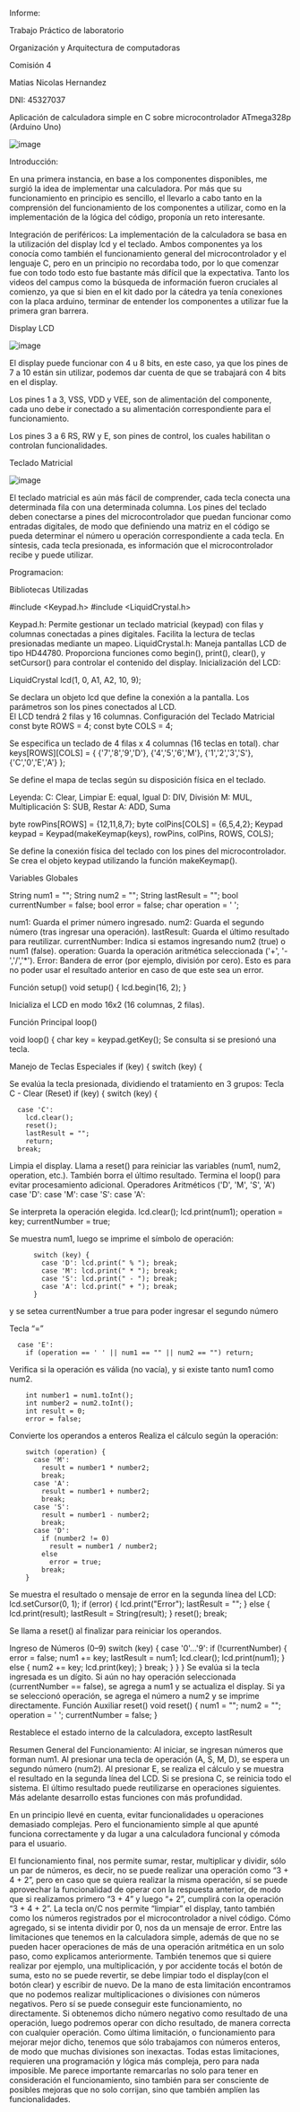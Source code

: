 Informe:

Trabajo Práctico de laboratorio

Organización y Arquitectura de computadoras

Comisión 4

Matias Nicolas Hernandez

DNI: 45327037



Aplicación de calculadora simple en C sobre microcontrolador ATmega328p (Arduino Uno)


![image](https://github.com/user-attachments/assets/775b2b1d-ca08-4bd4-a3b2-43b2066c1ee1)


Introducción:

  En una primera instancia, en base a los componentes disponibles, me surgió la idea de implementar una calculadora. Por más que su funcionamiento en principio es sencillo, el llevarlo a cabo tanto en la comprensión del funcionamiento de los componentes a utilizar, como en la implementación de la lógica del código, proponía un reto interesante.
  
Integración de periféricos:
La implementación de la calculadora se basa en la utilización del display lcd y el teclado. Ambos componentes ya los conocía como también el funcionamiento general del microcontrolador y el lenguaje C, pero en un principio no recordaba todo, por lo que comenzar fue con todo todo esto fue bastante más difícil que la expectativa.
Tanto los videos del campus como la búsqueda de información fueron cruciales al comienzo, ya que si bien en el kit dado por la cátedra ya tenía conexiones con la placa arduino, terminar de entender los componentes a utilizar fue la primera gran barrera.

Display LCD


![image](https://github.com/user-attachments/assets/c5cf44cd-392b-44e5-a3a7-90b9fbc0d9a0)


El display puede funcionar con 4 u 8 bits, en este caso, ya que los pines de 7 a 10 están sin utilizar, podemos dar cuenta de que se trabajará con 4 bits en el display.

Los pines 1 a 3, VSS, VDD y VEE, son de alimentación  del componente, cada uno debe ir conectado a su alimentación correspondiente para el funcionamiento. 

Los pines 3 a 6 RS, RW y E, son pines de control, los cuales habilitan o controlan funcionalidades.


Teclado Matricial


![image](https://github.com/user-attachments/assets/083531f8-8292-48b7-b326-e902e4513596)


El teclado matricial es aún más fácil de comprender, cada tecla conecta  una determinada fila con una determinada columna.
Los pines del teclado deben conectarse a pines del microcontrolador que puedan funcionar como entradas digitales, de modo que definiendo una matriz en el código se pueda determinar el número u operación correspondiente a cada tecla. 
En síntesis, cada tecla presionada, es información que el microcontrolador recibe y puede utilizar.





Programacion:

Bibliotecas Utilizadas

#include <Keypad.h>
#include <LiquidCrystal.h>


Keypad.h: Permite gestionar un teclado matricial (keypad) con filas y columnas conectadas a pines digitales. Facilita la lectura de teclas presionadas mediante un mapeo.
LiquidCrystal.h: Maneja pantallas LCD de tipo HD44780. Proporciona funciones como begin(), print(), clear(), y setCursor() para controlar el contenido del display.
Inicialización del LCD:

LiquidCrystal lcd(1, 0, A1, A2, 10, 9);


Se declara un objeto lcd que define la conexión a la pantalla. Los parámetros son los pines conectados al LCD.      
El LCD tendrá 2 filas y 16 columnas.
Configuración del Teclado Matricial
const byte ROWS = 4;
const byte COLS = 4;

Se especifica un teclado de 4 filas x 4 columnas (16 teclas en total).
char keys[ROWS][COLS] = {
  {'7','8','9','D'},
  {'4','5','6','M'},
  {'1','2','3','S'},
  {'C','0','E','A'}
};

Se define el mapa de teclas según su disposición física en el teclado.


Leyenda:
	C: Clear, Limpiar
E: equal, Igual
D: DIV, División
M: MUL, Multiplicación
S: SUB, Restar
A: ADD, Suma

byte rowPins[ROWS] = {12,11,8,7};
byte colPins[COLS] = {6,5,4,2};
Keypad keypad = Keypad(makeKeymap(keys), rowPins, colPins, ROWS, COLS);


Se define la conexión física del teclado con los pines del microcontrolador.
Se crea el objeto keypad utilizando la función makeKeymap().

Variables Globales

String num1 = "";
String num2 = "";
String lastResult = "";
bool currentNumber = false;
bool error = false;
char operation = ' ';


num1: Guarda el primer número ingresado.
num2: Guarda el segundo número (tras ingresar una operación).
lastResult: Guarda el último resultado para reutilizar.
currentNumber: Indica si estamos ingresando num2 (true) o num1 (false).
operation: Guarda la operación aritmética seleccionada ('+', '-','/','*').
Error: Bandera de error (por ejemplo, división por cero). Esto es para no poder usar el resultado anterior en caso de que este sea un error.

 Función setup()
void setup() {
  lcd.begin(16, 2);
}

Inicializa el LCD en modo 16x2 (16 columnas, 2 filas).


Función Principal loop()

void loop() {
  char key = keypad.getKey();
Se consulta si se presionó una tecla.

Manejo de Teclas Especiales
if (key) {
    switch (key) {


Se evalúa la tecla presionada, dividiendo el tratamiento en 3 grupos:
 Tecla C - Clear (Reset)
  if (key) {
    switch (key) {


      case 'C':
        lcd.clear();
        reset();
        lastResult = "";
        return;
      break;

Limpia el display.
Llama a reset() para reiniciar las variables (num1, num2, operation, etc.).
También borra el último resultado.
Termina el loop() para evitar procesamiento adicional.
Operadores Aritméticos ('D', 'M', 'S', 'A')
      case 'D':
      case 'M':
      case 'S':
      case 'A':


Se interpreta la operación elegida.
          lcd.clear();
          lcd.print(num1);
          operation = key;
          currentNumber = true;

Se muestra num1, luego se imprime el símbolo de operación:

          switch (key) {
            case 'D': lcd.print(" % "); break;
            case 'M': lcd.print(" * "); break;
            case 'S': lcd.print(" - "); break;
            case 'A': lcd.print(" + "); break;
          }

y se setea currentNumber a true para poder ingresar el segundo número


Tecla “=”

      case 'E':
        if (operation == ' ' || num1 == "" || num2 == "") return;
Verifica si la operación es válida (no vacía), y si existe tanto num1 como num2.

        int number1 = num1.toInt();
        int number2 = num2.toInt();
        int result = 0;
        error = false;

Convierte los operandos a enteros
Realiza el cálculo según la operación:


        switch (operation) {
          case 'M':
            result = number1 * number2;
            break;
          case 'A':
            result = number1 + number2;
            break;
          case 'S':
            result = number1 - number2;
            break;
          case 'D':
            if (number2 != 0)
              result = number1 / number2;
            else
              error = true;
            break;
        }

Se muestra el resultado o mensaje de error en la segunda línea del LCD:
        lcd.setCursor(0, 1);
        if (error) {
          lcd.print("Error");
          lastResult = "";
        } else {
          lcd.print(result);
          lastResult = String(result);
        }
        reset();
        break;

Se llama a reset() al finalizar para reiniciar los operandos.

Ingreso de Números (0–9)
    switch (key) {
      case '0'...'9':
        if (!currentNumber) {
          error = false;
          num1 += key;
          lastResult = num1;
          lcd.clear();
          lcd.print(num1);
        } else {
          num2 += key;
          lcd.print(key);
        }
        break;
    }
  }
}
Se evalúa si la tecla ingresada es un dígito.
Si aún no hay operación seleccionada (currentNumber == false), se agrega a num1 y se actualiza el display.
Si ya se seleccionó operación, se agrega el número a num2 y se imprime directamente.
Función Auxiliar reset()
void reset() {
  num1 = "";
  num2 = "";
  operation = ' ';
  currentNumber = false;
}


Restablece el estado interno de la calculadora, excepto lastResult

Resumen General del Funcionamiento:
Al iniciar, se ingresan números que forman num1.
Al presionar una tecla de operación (A, S, M, D), se espera un segundo número (num2).
Al presionar E, se realiza el cálculo y se muestra el resultado en la segunda línea del LCD.
Si se presiona C, se reinicia todo el sistema.
El último resultado puede reutilizarse en operaciones siguientes.
Más adelante desarrollo estas funciones con más profundidad.



En un principio llevé en cuenta, evitar funcionalidades u operaciones demasiado complejas. Pero el funcionamiento simple al que apunté funciona correctamente y da lugar a una calculadora funcional y cómoda para el usuario.

El funcionamiento final, nos permite sumar, restar, multiplicar y dividir, sólo un par de números, es decir, no se puede realizar una operación como “3 + 4 + 2”, pero en caso que se quiera realizar la misma operación, sí se puede aprovechar la funcionalidad de operar con la respuesta anterior, de modo que si realizamos  primero “3 + 4” y luego “+ 2”, cumplirá con la operación “3 + 4 + 2”.
La tecla on/C nos permite “limpiar”  el display, tanto también como los números registrados por el microcontrolador a nivel código. Cómo agregado, si se intenta dividir por 0, nos da un mensaje de error.
Entre las limitaciones que tenemos en la calculadora simple, además de que no se pueden hacer operaciones de más de una operación aritmética en un solo paso, como explicamos  anteriormente. También tenemos que si quiere realizar por ejemplo, una multiplicación, y por accidente tocás el botón de suma, esto no se puede revertir, se debe limpiar todo el display(con el botón clear) y escribir de nuevo. De la mano de esta limitación encontramos que no podemos realizar  multiplicaciones o divisiones con números negativos. Pero sí se puede conseguir este funcionamiento, no directamente. Si obtenemos dicho número negativo como resultado de una operación, luego podremos operar con dicho resultado, de manera correcta con cualquier operación. Como última limitación, o funcionamiento para mejorar mejor dicho, tenemos que sólo trabajamos con números enteros, de modo que muchas divisiones son inexactas.
Todas estas limitaciones, requieren una programación y lógica más compleja, pero para nada imposible. Me parece importante remarcarlas no solo para tener en consideración el funcionamiento, sino también para ser consciente de posibles mejoras que no solo corrijan, sino que también amplíen las funcionalidades. 
